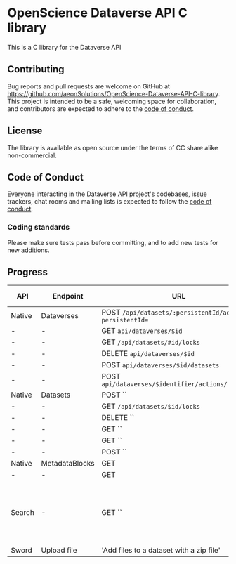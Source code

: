 # OpenScience Dataverse API C library
This is a C library for the Dataverse API 



## Contributing

Bug reports and pull requests are welcome on GitHub at https://github.com/aeonSolutions/OpenScience-Dataverse-API-C-library. This project is intended to be a safe, welcoming space for collaboration, and contributors are expected to adhere to the [code of conduct](https://github.com/libis/dataverse_api/blob/master/CODE_OF_CONDUCT.md).

## License

The library is available as open source under the terms of CC share alike non-commercial.

## Code of Conduct

Everyone interacting in the Dataverse API project's codebases, issue trackers, chat rooms and mailing lists is expected to follow the [code of conduct](https://github.com/libis/dataverse_api/blob/master/CODE_OF_CONDUCT.md).

### Coding standards

Please make sure tests pass before committing, and to add new tests for new additions.

## Progress

API | Endpoint | URL | Implemented ?| Notes 
------|----------|-----|--------------|-------
Native|Dataverses | POST `/api/datasets/:persistentId/add?persistentId=` | Y| - 
| -   | -         | GET `api/dataverses/$id` | Y | -
| -   | -         | GET `/api/datasets/#id/locks` | Y | -
| -   | -         | DELETE `api/dataverses/$id` | N | -
| -   | -         | POST `api/dataverses/$id/datasets` | N | -
| -   | -         | POST `api/dataverses/$identifier/actions/:publish` | N | -
Native|Datasets | POST `` | N| -
| -   | -         | GET `/api/datasets/$id/locks` | N | -
| -   | -         | DELETE `` | N | -
| -   | -         | GET `` | N | -
| -   | -         | GET `` | N | -
| -   | -         | POST `` | N | -
Native|MetadataBlocks | GET ` ` | N| -
| -   | -         | GET ` ` | N| -
Search | - | GET `` | N | All query params supported, optional data not returned yet.
Sword | Upload file | 'Add files to a dataset with a zip file' | N | -
